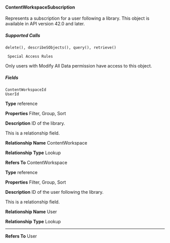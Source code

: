#### ContentWorkspaceSubscription

Represents a subscription for a user following a library. This object is available in API version 42.0 and later.

##### Supported Calls
```
delete(), describeSObjects(), query(), retrieve()

 Special Access Rules

```
Only users with Modify All Data permission have access to this object.

##### Fields

```
ContentWorkspaceId
UserId

```

**Type**
reference

**Properties**
Filter, Group, Sort

**Description**
ID of the library.

This is a relationship field.

**Relationship Name**
ContentWorkspace

**Relationship Type**
Lookup

**Refers To**
ContentWorkspace

**Type**
reference

**Properties**
Filter, Group, Sort

**Description**
ID of the user following the library.

This is a relationship field.

**Relationship Name**
User

**Relationship Type**
Lookup


-----

**Refers To**
User
